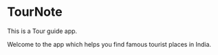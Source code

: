 # TourNote
This is a Tour guide app.</br>

Welcome to the app which helps you find famous tourist places in India.</br>
